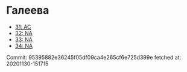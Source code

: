 # Галеева
- [31: AC](31.md)
- [32: NA](32.md)
- [33: NA](33.md)
- [34: NA](34.md)

Commit: 95395882e36245f05df09ca4e265cf6e725d399e
 fetched at: 20201130-151715
